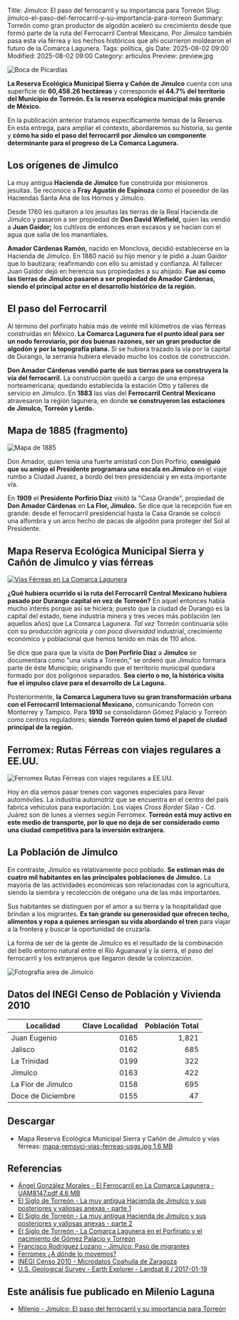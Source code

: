 Title: Jimulco: El paso del ferrocarril y su importancia para Torreón
Slug: jimulco-el-paso-del-ferrocarril-y-su-importancia-para-torreon
Summary: Torreón como gran productor de algodón aceleró su crecimiento desde que formó parte de la ruta del Ferrocarril Central Mexicano. Por Jimulco también pasa esta vía férrea y los hechos históricos que ahí ocurrieron moldearon el futuro de la Comarca Lagunera.
Tags: política, gis
Date: 2025-08-02 09:00
Modified: 2025-08-02 09:00
Category: articulos
Preview: preview.jpg


<img class="img-fluid" src="boca-de-picardias.jpg" alt="Boca de Picardías">

**La Reserva Ecológica Municipal Sierra y Cañón de Jimulco** cuenta con una superficie de **60,458.26 hectáreas** y corresponde **el 44.7% del territorio del Municipio de Torreón. Es la reserva ecológica municipal más grande de México.**

En la publicación anterior tratamos específicamente temas de la Reserva. En esta entrega, para ampliar el contexto, abordaremos su historia, su gente y **cómo ha sido el paso del ferrocarril por Jimulco un componente determinante para el progreso de La Comarca Lagunera.**

## Los orígenes de Jimulco

La muy antigua **Hacienda de Jimulco** fue construida por misioneros jesuitas. Se reconoce a **Fray Agustín de Espinoza** como el poseedor de las Haciendas Santa Ana de los Hornos y Jimulco.

Desde 1760 les quitaron a los jesuitas las tierras de la Real Hacienda de Jimulco y pasaron a ser propiedad de **Don David Winfield,** quien las vendió a **Juan Gaidor;** los cultivos de entonces eran escasos y se hacían con el agua que salía de los manantiales.

**Amador Cárdenas Ramón,** nacido en Monclova, decidió establecerse en la Hacienda de Jimulco. En 1880 nació su hijo menor y le pidió a Juan Gaidor que lo bautizara; reafirmando con ello su amistad y confianza. Al fallecer Juan Gaidor dejó en herencia sus propiedades a su ahijado. **Fue así como las tierras de Jimulco pasaron a ser propiedad de Amador Cárdenas, siendo el principal actor en el desarrollo histórico de la región.**

## El paso del Ferrocarril

Al término del porfiriato había más de veinte mil kilómetros de vías férreas construidas en México. **La Comarca Lagunera fue el punto ideal para ser un nodo ferroviario, por dos buenas razones, ser un gran productor de algodón y por la topografía plana.** Si se hubiera trazado la vía por la capital de Durango, la serranía hubiera elevado mucho los costos de construcción.

**Don Amador Cárdenas vendió parte de sus tierras para se construyera la vía del ferrocarril.** La construcción quedó a cargo de una empresa norteamericana; quedando establecida la estación Otto y talleres de servicio en Jimulco. En **1883** las vías del **Ferrocarril Central Mexicano** atravesaron la región lagunera, en donde **se construyeron las estaciones de Jimulco, Torreón y Lerdo.**

## Mapa de 1885 (fragmento)

<img class="img-fluid" src="mapa-1885.jpg" alt="Mapa de 1885">

Don Amador, quien tenía una fuerte amistad con Don Porfirio, **consiguió que su amigo el Presidente programara una escala en Jimulco** en el viaje rumbo a Ciudad Juarez, a bordo del tren presidencial y en esta importante vía.

En **1909** el **Presidente Porfirio Díaz** visitó la "Casa Grande", propiedad de **Don Amador Cárdenas** en **La Flor, Jimulco.** Se dice que la recepción fue en grande: desde el ferrocarril presidencial hasta la Casa Grande se colocó una alfombra y un arco hecho de pacas de algodón para proteger del Sol al Presidente.

## Mapa Reserva Ecológica Municipal Sierra y Cañón de Jimulco y vías férreas

<a href="mapa-remsycj-vias-ferreas-usgs.jpg" target="_blank"><img class="img-fluid" src="mapa-remsycj-vias-ferreas-usgs-baja-resolucion.jpg" alt="Vías Férreas en La Comarca Lagunera"></a>

**¿Qué hubiera ocurrido si la ruta del Ferrocarril Central Mexicano hubiera pasado por Durango capital en vez de Torreón?** En aquel entonces había mucho interés porque así se hiciera; puesto que la ciudad de Durango es la capital del estado, tiene industria minera y tres veces más población (en aquellos años) que La Comarca Lagunera. _Tal vez_ Torreón continuaría sólo con su producción agrícola _y con poca diversidad_ industrial, crecimiento económico y poblacional que hemos tenido en más de 110 años.

Se dice que para que la visita de **Don Porfirio Díaz** a **Jimulco** se documentara como "una visita a Torreón," se ordenó que Jimulco formara parte de éste Municipio; originando que el territorio municipal quedara formado por dos polígonos separados. **Sea cierto o no, la histórica visita fue el impulso clave para el desarrollo de La Laguna.**

Posteriormente, **la Comarca Lagunera tuvo su gran transformación urbana con el Ferrocarril Internacional Mexicano,** comunicando Torreón con Monterrey y Tampico. Para **1910** se consolidaron Gómez Palacio y Torreón como centros reguladores; **siendo Torreón quien tomó el papel de ciudad principal de la región.**

## Ferromex: Rutas Férreas con viajes regulares a EE.UU.

<img class="img-fluid" src="vias-ferreas-cross-border.jpg" alt="Ferromex Rutas Férreas con viajes regulares a EE.UU.">

Hoy en día vemos pasar trenes con vagones especiales para llevar automóviles. La industria automotriz que se encuentra en el centro del país fabrica vehículos para exportación. Los viajes _Cross Border_ Silao - Cd. Juárez son de lunes a viernes según Ferromex. **Torreón está muy activo en este medio de transporte, por lo que no deja de ser considerado como una ciudad competitiva para la inversión extranjera.**

## La Población de Jimulco

En contraste, Jimulco es relativamente poco poblado. **Se estiman más de cuatro mil habitantes en las principales poblaciones de Jimulco.** La mayoría de las actividades económicas son relacionadas con la agricultura, siendo la siembra y recolección de orégano una de las más importantes.

Sus habitantes se distinguen por el amor a su tierra y la hospitalidad que brindan a los migrantes. **Es tan grande su generosidad que ofrecen techo, alimentos y ropa a quienes arriesgan su vida abordando el tren** para viajar a la frontera y buscar la oportunidad de cruzarla.

La forma de ser de la gente de Jimulco es el resultado de la combinación del bello entorno natural entre el Río Aguanaval y la sierra, el paso del ferrocarril y los extranjeros que llegaron desde la colonización.

<img class="img-fluid" src="fotografia-area-jimulco.jpg" alt="Fotografia area de Jimulco">

## Datos del INEGI Censo de Población y Vivienda 2010

Localidad          | Clave Localidad | Población Total
-------------------|----------------:|----------------:
Juan Eugenio       |            0165 |           1,821
Jalisco            |            0162 |             685
La Trinidad        |            0199 |             322
Jimulco            |            0163 |             422
La Flor de Jimulco |            0158 |             695
Doce de Diciembre  |            0155 |              47

## Descargar

* Mapa Reserva Ecológica Municipal Sierra y Cañón de Jimulco y vías férreas: [mapa-remsycj-vias-ferreas-usgs.jpg 1.6 MB](mapa-remsycj-vias-ferreas-usgs.jpg)

## Referencias

* [Ángel González Morales - El Ferrocarril en La Comarca Lagunera - UAM8147.pdf 4.6 MB](http://148.206.53.84/tesiuami/UAM8147.pdf)
* [El Siglo de Torreón - La muy antigua Hacienda de Jimulco y sus posteriores y valiosas anexas - parte 1](https://www.elsiglodetorreon.com.mx/noticia/273137.a-la-ciudadania.html)
* [El Siglo de Torreón - La muy antigua Hacienda de Jimulco y sus posteriores y valiosas anexas - parte 2](https://www.elsiglodetorreon.com.mx/noticia/274372.la-muy-antigua-hacienda-de-jimulco-a-la-ciudadania.html)
* [El Siglo de Torreón - La Comarca Lagunera en el Porfiriato y el nacimiento de Gómez Palacio y Torreón](https://www.elsiglodetorreon.com.mx/noticia/1160215.la-comarca-lagunera-en-el-porfiriato-y-el-nacimiento-de-gomez-palacio-y-torreon.html)
* [Francisco Rodríguez Lozano - Jimulco: Paso de migrantes](http://pacorolo.blogspot.mx/2010/03/jimulco-paso-de-migrantes.html)
* [Ferromex ¿A dónde lo movemos?](http://www.ferromex.com.mx/ferromex-lo-mueve/sistema-ferromex.jsp)
* [INEGI Censo 2010 - Microdatos Coahuila de Zaragoza](http://www.beta.inegi.org.mx/contenidos/proyectos/ccpv/2010/microdatos/iter/05_coahuila_2010_iter_zip.zip)
* [U.S. Geological Survey - Earth Explorer - Landsat 8 / 2017-01-19](https://earthexplorer.usgs.gov/)

## Este análisis fue publicado en Milenio Laguna

* [Milenio - Jimulco: El paso del ferrocarril y su importancia para Torreón](http://www.milenio.com/region/reserva_ecologica_jimulco-canon_de_jimulco-implan_torreon-milenio_noticias-laguna_0_1040895937.html)

